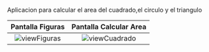 Aplicacion para calcular el area del cuadrado,el circulo y el triangulo


|                               Pantalla Figuras                              |                                   Pantalla Calcular Area                                   |
|:------------------------------------------------------------------------------:|:------------------------------------------------------------------------------:|
|  ![viewFiguras](https://github.com/saulhervas/calcularAreaApp/assets/136034899/d72439b8-3424-4e61-a934-70dd746302af)  |  ![viewCuadrado](https://github.com/saulhervas/calcularAreaApp/assets/136034899/3ba9c8cc-fddc-4fa0-8f55-e17052265093)  |
